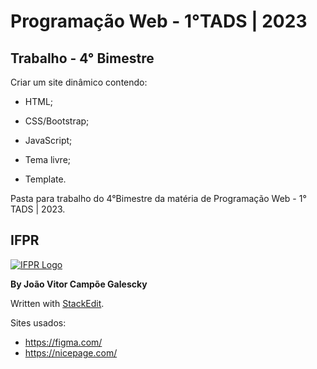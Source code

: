 
# Programação Web - 1°TADS | 2023

## Trabalho - 4° Bimestre

Criar um site dinâmico contendo:

* HTML;

* CSS/Bootstrap;

* JavaScript;

* Tema livre;

* Template.

Pasta para trabalho do 4°Bimestre da matéria de Programação Web - 1° TADS | 2023.

## IFPR

[![IFPR Logo](https://user-images.githubusercontent.com/126702799/234438114-4db30796-20ad-4bec-b118-246ebbe9de63.png)](https://user-images.githubusercontent.com/126702799/234438114-4db30796-20ad-4bec-b118-246ebbe9de63.png)

  
**By João Vitor Campõe Galescky**

Written with [StackEdit](https://stackedit.io/).

Sites usados:
* https://figma.com/
* https://nicepage.com/